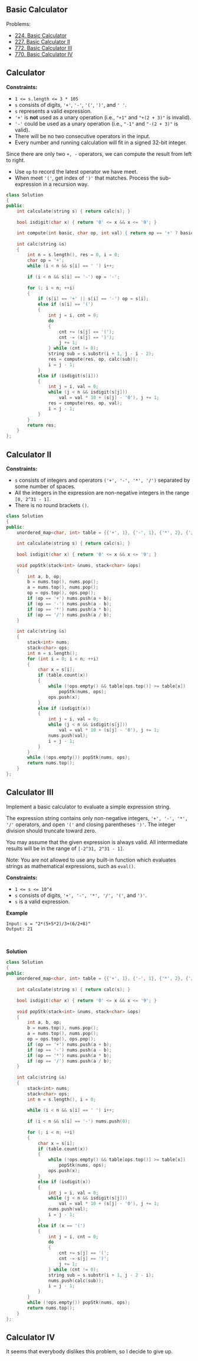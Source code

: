 ## Basic Calculator

Problems:

- [224. Basic Calculator](https://leetcode.com/problems/basic-calculator/)
- [227. Basic Calculator II](https://leetcode.com/problems/basic-calculator-ii)
- [772. Basic Calculator III](https://leetcode.com/problems/basic-calculator-iii)
- [770. Basic Calculator IV](https://leetcode.com/problems/basic-calculator-iv)



## Calculator

**Constraints:**

- `1 <= s.length <= 3 * 105`
- `s` consists of digits, `'+'`, `'-'`, `'('`, `')'`, and `' '`.
- `s` represents a valid expression.
- `'+'` is **not** used as a unary operation (i.e., `"+1"` and `"+(2 + 3)"` is invalid).
- `'-'` could be used as a unary operation (i.e., `"-1"` and `"-(2 + 3)"` is valid).
- There will be no two consecutive operators in the input.
- Every number and running calculation will fit in a signed 32-bit integer.

Since there are only two `+, -` operators, we can compute the result from left to right.

- Use `op` to record the latest operator we have meet.
- When meet `'('`, get index of `')'` that matches. Process the sub-expression in a recursion way.

```cpp
class Solution 
{
public:
    int calculate(string s) { return calc(s); }
    
    bool isdigit(char x) { return '0' <= x && x <= '9'; }

    int compute(int basic, char op, int val) { return op == '+' ? basic + val : basic - val; }
    
    int calc(string &s)
    {
        int n = s.length(), res = 0, i = 0;
        char op = '+';
        while (i < n && s[i] == ' ') i++;
        
        if (i < n && s[i] == '-') op = '-';
        
        for (; i < n; ++i)
        {
            if (s[i] == '+' || s[i] == '-') op = s[i];
            else if (s[i] == '(')
            {
                int j = i, cnt = 0;
                do 
                {
                    cnt += (s[j] == '(');
                    cnt -= (s[j] == ')');
                    j += 1;
                } while (cnt != 0);
                string sub = s.substr(i + 1, j - i - 2);
                res = compute(res, op, calc(sub));
                i = j - 1;
            }
            else if (isdigit(s[i]))
            {
                int j = i, val = 0;
                while (j < n && isdigit(s[j]))
                    val = val * 10 + (s[j] - '0'), j += 1;
                res = compute(res, op, val);
                i = j - 1;
            }
        }
        return res;
    }
};
```



## Calculator II

**Constraints:**

- `s` consists of integers and operators `('+', '-', '*', '/')` separated by some number of spaces.
- All the integers in the expression are non-negative integers in the range `[0, 2^31 - 1]`.
- There is no round brackets `()`.

```cpp
class Solution 
{
public:
    unordered_map<char, int> table = {{'+', 1}, {'-', 1}, {'*', 2}, {'/', 2}};
    
    int calculate(string s) { return calc(s); }
    
    bool isdigit(char x) { return '0' <= x && x <= '9'; }
    
    void popStk(stack<int> &nums, stack<char> &ops)
    {
        int a, b, op;
        b = nums.top(), nums.pop();
        a = nums.top(), nums.pop();
        op = ops.top(), ops.pop();
        if (op == '+') nums.push(a + b);
        if (op == '-') nums.push(a - b);
        if (op == '*') nums.push(a * b);
        if (op == '/') nums.push(a / b);
    }
    
    int calc(string &s)
    {
        stack<int> nums;
        stack<char> ops;
        int n = s.length();
        for (int i = 0; i < n; ++i)
        {
            char x = s[i];
            if (table.count(x))
            {
                while (!ops.empty() && table[ops.top()] >= table[x])
                    popStk(nums, ops);
                ops.push(x);
            }
            else if (isdigit(x))
            {
                int j = i, val = 0;
                while (j < n && isdigit(s[j]))
                    val = val * 10 + (s[j] - '0'), j += 1;
                nums.push(val);
                i = j - 1;
            }
        }
        while (!ops.empty()) popStk(nums, ops);
        return nums.top();
    }
};
```



## Calculator III

Implement a basic calculator to evaluate a simple expression string.

The expression string contains only non-negative integers, `'+', '-', '*', '/'` operators, and open `'('` and closing parentheses `')'`. The integer division should truncate toward zero.

You may assume that the given expression is always valid. All intermediate results will be in the range of `[-2^31, 2^31 - 1]`.

Note: You are not allowed to use any built-in function which evaluates strings as mathematical expressions, such as `eval()`.

**Constraints:**

- `1 <= s <= 10^4`
- `s` consists of digits, `'+', '-', '*', '/', '('`, and `')'`.
- `s` is a valid expression.

**Example**

```
Input: s = "2*(5+5*2)/3+(6/2+8)"
Output: 21
```

<br/>

**Solution**

```cpp
class Solution 
{
public:
    unordered_map<char, int> table = {{'+', 1}, {'-', 1}, {'*', 2}, {'/', 2}};
    
    int calculate(string s) { return calc(s); }
    
    bool isdigit(char x) { return '0' <= x && x <= '9'; }
    
    void popStk(stack<int> &nums, stack<char> &ops)
    {
        int a, b, op;
        b = nums.top(), nums.pop();
        a = nums.top(), nums.pop();
        op = ops.top(), ops.pop();
        if (op == '+') nums.push(a + b);
        if (op == '-') nums.push(a - b);
        if (op == '*') nums.push(a * b);
        if (op == '/') nums.push(a / b);
    }
    
    int calc(string &s)
    {
        stack<int> nums;
        stack<char> ops;
        int n = s.length(), i = 0;
        
        while (i < n && s[i] == ' ') i++;
        
        if (i < n && s[i] == '-') nums.push(0);
        
        for (; i < n; ++i)
        {
            char x = s[i];
            if (table.count(x))
            {
                while (!ops.empty() && table[ops.top()] >= table[x])
                    popStk(nums, ops);
                ops.push(x);
            }
            else if (isdigit(x))
            {
                int j = i, val = 0;
                while (j < n && isdigit(s[j]))
                    val = val * 10 + (s[j] - '0'), j += 1;
                nums.push(val);
                i = j - 1;
            }
            else if (x == '(')
            {
                int j = i, cnt = 0;
                do
                {
                    cnt += s[j] == '(';
                    cnt -= s[j] == ')';
                    j += 1;
                } while (cnt != 0);
                string sub = s.substr(i + 1, j - 2 - i);
                nums.push(calc(sub));
                i = j - 1;
            }
        }
        while (!ops.empty()) popStk(nums, ops);
        return nums.top();
    }
};
```



## Calculator IV

It seems that everybody dislikes this problem, so I decide to give up.